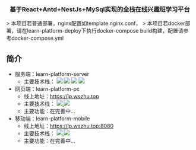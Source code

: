 <h3 align="center">基于React+Antd+NestJs+MySql实现的全栈在线兴趣班学习平台</h3>
> 本项目若普通部署，nginx配置如template.nginx.conf，
> 本项目若docker部署，请在learn-platform-deploy下执行docker-compose build构建，配置请参考docker-compose.yml

## 简介

- 服务端：learn-platform-server
  - 主要技术栈：
    <a href="https://nestjs.com/"  target="_blank"><img src="https://img.shields.io/badge/nestjs-%5E9.0.0-blue"></a>
    <a href="https://graphql.org/"  target="_blank"><img src="https://img.shields.io/badge/graphql-%5E16.6.0-blue"></a>
    <a href="https://typeorm.io/"  target="_blank"><img src="https://img.shields.io/badge/typeorm-%5E0.3.10-blue"></a>
    <a href="https://www.mysql.com/cn/downloads/" target="_blank"><img src="https://img.shields.io/badge/mysql2-%5E3.3.1-blue"></a>
- 网页端：learn-platform-pc
  - 线上地址：https://lp.wszhu.top
  - 主要技术栈：
    <a href="https://react.docschina.org/"  target="_blank">
    <img src="https://img.shields.io/badge/react-%5E18.2.0-blue">
    </a>
    <a href="https://ant.design/zh"  target="_blank">
    <img src="https://img.shields.io/badge/antd-%5E5.5.0-blue">
    </a>
  - 主要功能：在完善中...
- 移动端：learn-platform-mobile
  - 线上地址：https://lp.wszhu.top:8080
  - 主要技术栈：
    <a href="https://react.docschina.org/"  target="_blank">
    <img src="https://img.shields.io/badge/react-%5E18.2.0-blue">
    </a>
    <a href="https://mobile.ant.design/zh"  target="_blank">
    <img src="https://img.shields.io/badge/antd--mobile-%5E5.30.0-blue">
    </a>
  - 主要功能：在完善中...
